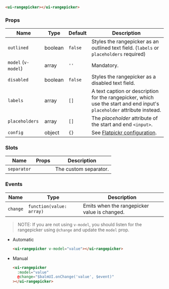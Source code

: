 ```html
<ui-rangepicker></ui-rangepicker>
```

### Props

| Name                | Type    | Default | Description                                                                                                             |
| ------------------- | ------- | ------- | ----------------------------------------------------------------------------------------------------------------------- |
| `outlined`          | boolean | `false` | Styles the rangepicker as an outlined text field. (`labels` or `placeholders` required)                                 |
| `model` (`v-model`) | array   | `''`    | Mandatory.                                                                                                              |
| `disabled`          | boolean | `false` | Styles the rangepicker as a disabled text field.                                                                        |
| `labels`            | array   | `[]`    | A text caption or description for the rangepicker, which use the start and end input's `placeholder` attribute instead. |
| `placeholders`      | array   | `[]`    | The _placeholder_ attribute of the start and end `<input>`.                                                             |
| `config`            | object  | `{}`    | See [Flatpickr configuration](https://flatpickr.js.org/options/).                                                       |

### Slots

| Name        | Props | Description           |
| ----------- | ----- | --------------------- |
| `separator` |       | The custom separator. |

### Events

| Name     | Type                     | Description                                  |
| -------- | ------------------------ | -------------------------------------------- |
| `change` | `function(value: array)` | Emits when the rangepicker value is changed. |

> NOTE: If you are not using `v-model`, you should listen for the rangepicker using `@change` and update the `model` prop.

- Automatic

  ```html
  <ui-rangepicker v-model="value"></ui-rangepicker>
  ```

- Manual

  ```html
  <ui-rangepicker
    :model="value"
    @change="$balmUI.onChange('value', $event)"
  ></ui-rangepicker>
  ```

